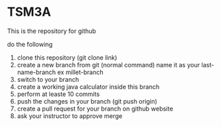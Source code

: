 # TSM3A
This is the repository for github

do the following
1. clone this repository (git clone link)
2. create a new branch from git (normal command) name it as your last-name-branch ex millet-branch
3. switch to your branch
4. create a working java calculator inside this branch
5. perform at leaste 10 commits
6. push the changes in your branch (git push origin)
7. create a pull request for your branch on github website
8. ask your instructor to approve merge
